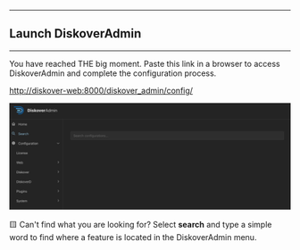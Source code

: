 ___
## Launch DiskoverAdmin
___

You have reached THE big moment. Paste this link in a browser to access DiskoverAdmin and complete the configuration process.

[http://diskover-web:8000/diskover_admin/config/](http://diskover-web:8000/diskover_admin/config/)

<img src="images/diskoveradmin_menu.png" width="">

🟨 Can't find what you are looking for? Select **search** and type a simple word to find where a feature is located in the DiskoverAdmin menu.
